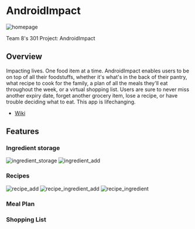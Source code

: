 # AndroidImpact
![homepage](https://user-images.githubusercontent.com/68800077/204200560-fd0f216b-b511-4e0b-841b-79bf246f4973.png)

Team 8's 301 Project: AndroidImpact
## Overview
Impacting lives. One food item at a time. AndroidImpact enables users to be on top of all their foodstuffs,
whether it's what's in the back of their pantry, what recipe to cook for the family, a plan of all the meals 
they'll eat throughout the week, or a virtual shopping list. Users are sure to never miss another expiry date,
forget another grocery item, lose a recipe, or have trouble deciding what to eat. This app is lifechanging.

- [Wiki](https://github.com/CMPUT301F22T08/AndroidImpact/wiki)

## Features
### Ingredient storage
![ingredient_storage](https://user-images.githubusercontent.com/68800077/204200982-4f1bb0fc-b9c9-442e-90d1-858ed1938186.png)
![ingredient_add](https://user-images.githubusercontent.com/68800077/204201053-8aca22e1-8306-46f3-b29d-3417fdd2fe61.png)
### Recipes
![recipe_add](https://user-images.githubusercontent.com/68800077/204201128-2f918ddf-d1ae-42a1-a266-d6df867c0f94.png)
![recipe_ingredient_add](https://user-images.githubusercontent.com/68800077/204201406-1ddd3b1c-4391-4ced-9cd6-2354e6ff9ccb.png)
![recipe_ingredient](https://user-images.githubusercontent.com/68800077/204201660-19e76cf3-6858-473f-83bf-24b3b9b1b289.png)

### Meal Plan


### Shopping List
